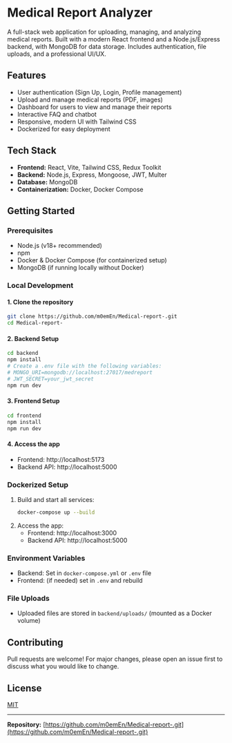 # Medical Report Analyzer

A full-stack web application for uploading, managing, and analyzing medical reports. Built with a modern React frontend and a Node.js/Express backend, with MongoDB for data storage. Includes authentication, file uploads, and a professional UI/UX.

## Features
- User authentication (Sign Up, Login, Profile management)
- Upload and manage medical reports (PDF, images)
- Dashboard for users to view and manage their reports
- Interactive FAQ and chatbot
- Responsive, modern UI with Tailwind CSS
- Dockerized for easy deployment

## Tech Stack
- **Frontend:** React, Vite, Tailwind CSS, Redux Toolkit
- **Backend:** Node.js, Express, Mongoose, JWT, Multer
- **Database:** MongoDB
- **Containerization:** Docker, Docker Compose

## Getting Started

### Prerequisites
- Node.js (v18+ recommended)
- npm
- Docker & Docker Compose (for containerized setup)
- MongoDB (if running locally without Docker)

### Local Development

#### 1. Clone the repository
```sh
git clone https://github.com/m0emEn/Medical-report-.git
cd Medical-report-
```

#### 2. Backend Setup
```sh
cd backend
npm install
# Create a .env file with the following variables:
# MONGO_URI=mongodb://localhost:27017/medreport
# JWT_SECRET=your_jwt_secret
npm run dev
```

#### 3. Frontend Setup
```sh
cd frontend
npm install
npm run dev
```

#### 4. Access the app
- Frontend: http://localhost:5173
- Backend API: http://localhost:5000

### Dockerized Setup

1. Build and start all services:
   ```sh
   docker-compose up --build
   ```
2. Access the app:
   - Frontend: http://localhost:3000
   - Backend API: http://localhost:5000

### Environment Variables
- Backend: Set in `docker-compose.yml` or `.env` file
- Frontend: (if needed) set in `.env` and rebuild

### File Uploads
- Uploaded files are stored in `backend/uploads/` (mounted as a Docker volume)

## Contributing
Pull requests are welcome! For major changes, please open an issue first to discuss what you would like to change.

## License
[MIT](LICENSE)

---

**Repository:** [https://github.com/m0emEn/Medical-report-.git](https://github.com/m0emEn/Medical-report-.git) 